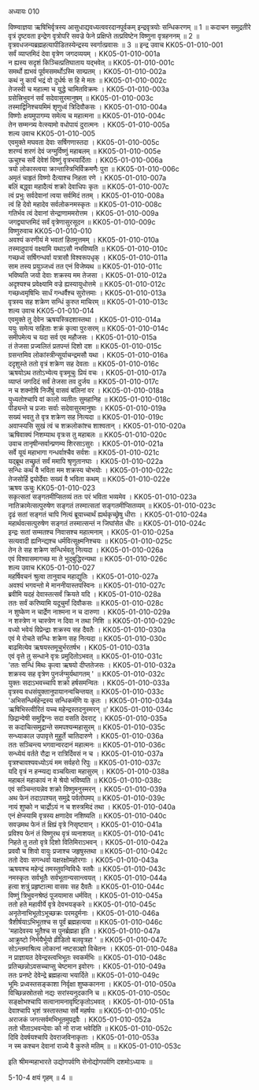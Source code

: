 अध्यायः 010

विष्ण्वाज्ञया ऋषिभिर्वृत्रस्य आसुधाद्यवध्यत्ववरदानपूर्वकम् इन्द्रवृत्रयोः सन्धिकरणम् ॥ 1 ॥ कदाचन समुद्रतीरे वृत्रं दृष्टवता इन्द्रेण वृत्रोपरि सवज्रे फेने प्रक्षिप्ते तत्प्रविष्टेन विष्णुना वृत्रहननम् ॥ 2 ॥ वृत्रवधजन्यब्रह्महत्यापीडितस्येन्द्रस्य स्वर्गात्प्रवासः ॥ 3 ॥
इन्द्र उवाच 	KK05-01-010-001  
सर्वं व्याप्तमिदं देवा वृत्रेण जगदव्ययम् ।	KK05-01-010-001a  
न ह्यस्य सदृशं किञ्चित्प्रतिघाताय यद्भवेत् ॥	KK05-01-010-001c  
समर्थो ह्यभवं पूर्वमसमर्थोऽस्मि साम्प्रतम् ।	KK05-01-010-002a  
कथं नु कार्यं भद्रं वो दुर्धर्षः स हि मे मतः ॥	KK05-01-010-002c  
तेजस्वी च महात्मा च युद्धे चामितविक्रमः ।	KK05-01-010-003a  
ग्रसेत्त्रिभुवनं सर्वं सदेवासुरमानुषम् ॥	KK05-01-010-003c  
तस्माद्विनिश्चयमिमं शृणुध्वं त्रिदिवौकसः ।	KK05-01-010-004a  
विष्णोः क्षयमुपागम्य समेत्य च महात्मना ॥	KK05-01-010-004c  
तेन सम्मन्त्र्य वेत्स्यामो वधोपायं दुरात्मनः ।	KK05-01-010-005a  
शल्य उवाच 	KK05-01-010-005  
एवमुक्ते मघवता देवाः सर्षिगणास्तदा ।	KK05-01-010-005c  
शरण्यं शरणं देवं जग्मुर्विष्णुं महाबलम् ॥	KK05-01-010-005e  
ऊचुश्च सर्वे देवेशं विष्णुं वृत्रभयार्दिताः ।	KK05-01-010-006a  
त्रयो लोकास्त्वया क्रान्तास्त्रिभिर्विक्रमणैः पुरा ॥	KK05-01-010-006c  
अमृतं चाहृतं विष्णो दैत्याश्च निहता रणे ।	KK05-01-010-007a  
बलिं बद्ध्वा महादैत्यं शक्रो देवाधिपः कृतः ॥	KK05-01-010-007c  
त्वं प्रभुः सर्वदेवानां त्वया सर्वमिदं ततम् ।	KK05-01-010-008a  
त्वं हि देवो महादेव सर्वलोकनमस्कृतः ॥	KK05-01-010-008c  
गतिर्भव त्वं देवानां सेन्द्राणाममरोत्तम ।	KK05-01-010-009a  
जगद्व्याप्तमिदं सर्वं वृत्रेणासुरसूदन ॥	KK05-01-010-009c  
विष्णुरुवाच 	KK05-01-010-010  
अवश्यं करणीयं मे भवतां हितमुत्तमम् ।	KK05-01-010-010a  
तस्मादुपायं वक्ष्यामि यथाऽसौ नभविष्यति ॥	KK05-01-010-010c  
गच्छध्वं सर्षिगन्धर्वा यत्रासौ विश्वरूपधृक् ।	KK05-01-010-011a  
साम तस्य प्रयुञ्जध्वं तत एनं विजेष्यथ ॥	KK05-01-010-011c  
भविष्यति जयो देवाः शक्रस्य मम तेजसा ।	KK05-01-010-012a  
अदृश्यश्च प्रवेक्ष्यामि वज्रे ह्यस्यायुधोत्तमे ॥	KK05-01-010-012c  
गच्छध्वमृषिभिः सार्धं गन्धर्वैश्च सुरोत्तमाः ।	KK05-01-010-013a  
वृत्रस्य सह शक्रेण सन्धिं कुरुत माचिरम् ॥	KK05-01-010-013c  
शल्य उवाच 	KK05-01-010-014  
एवमुक्ते तु देवेन ऋषयस्त्रिदशास्तथा ।	KK05-01-010-014a  
ययुः समेत्य सहिताः शक्रं कृत्वा पुरःसरम् ॥	KK05-01-010-014c  
समीपमेत्य च यदा सर्व एव महौजसः ।	KK05-01-010-015a  
तं तेजसा प्रज्वलितं प्रतपन्तं दिशो दश ॥	KK05-01-010-015c  
ग्रसन्तमिव लोकांस्त्रीन्सूर्याचन्द्रमसौ यथा ।	KK05-01-010-016a  
ददृशुस्ते ततो वृत्रं शक्रेण सह देवताः ॥	KK05-01-010-016c  
ऋषयोऽथ ततोऽभ्येत्य वृत्रमूचुः प्रियं वचः ।	KK05-01-010-017a  
व्याप्तं जगदिदं सर्वं तेजसा तव दुर्जय ॥	KK05-01-010-017c  
न च शक्नोषि निर्जेषुं वासवं बलिनां वर ।	KK05-01-010-018a  
युध्यतोश्चापि वां कालो व्यतीतः सुमहानिह ॥	KK05-01-010-018c  
पीड्यन्ते च प्रजाः सर्वाः सदेवासुरमानुषाः ।	KK05-01-010-019a  
सख्यं भवतु ते वृत्र शक्रेण सह नित्यदा ॥	KK05-01-010-019c  
अवाप्स्यसि सुखं त्वं च शक्रलोकांश्च शाश्वतान् ।	KK05-01-010-020a  
ऋषिवाक्यं निशम्याथ वृत्रःस तु महाबलः ॥	KK05-01-010-020c  
उवाच तानृषीन्सर्वान्प्रणम्य शिरसाऽसुरः ।	KK05-01-010-021a  
सर्वे यूयं महाभागा गन्धर्वाश्चैव सर्वशः ॥	KK05-01-010-021c  
यद्ब्रूथ तच्छ्रुतं सर्वं ममापि श्रृणुतानघाः ।	KK05-01-010-022a  
सन्धिः कथं वै भविता मम शक्रस्य चोभयोः ।	KK05-01-010-022c  
तेजसोर्हि द्वयोर्देवाः सख्यं वै भविता कथम् ॥	KK05-01-010-022e  
ऋषय ऊचुः 	KK05-01-010-023  
सकृत्सतां सङ्गतमीप्सितव्यं ततः परं भविता भव्यमेव ।	KK05-01-010-023a  
नातिक्रामेत्सत्पुरुषेण सङ्गतं तस्मात्सतां सङ्गतमीप्सितव्यम् ॥	KK05-01-010-023c  
दृढं सतां सङ्गतं चापि नित्यं ब्रूयाच्चार्थं ह्यर्थकृच्छ्रेषु धीराः ।	KK05-01-010-024a  
महार्थवत्सत्पुरुषेण सङ्गतं तस्मात्सन्तं न जिघांसेत धीरः ॥	KK05-01-010-024c  
इन्द्रः सतां सम्मतश्च निवासश्च महात्मनाम् ।	KK05-01-010-025a  
सत्यवादी ह्यनिन्द्यश्च धर्मवित्सूक्ष्मनिश्चयः ॥	KK05-01-010-025c  
तेन ते सह शक्रेण सन्धिर्भवतु नित्यदा ।	KK05-01-010-026a  
एवं विश्वासमागच्छ मा ते भूद्बुद्धिरन्यथा ॥	KK05-01-010-026c  
शल्य उवाच 	KK05-01-010-027  
महर्षिवचनं श्रुत्वा तानुवाच महाद्युतिः ।	KK05-01-010-027a  
अवश्यं भगवन्तो मे माननीयास्तपस्विनः ॥	KK05-01-010-027c  
ब्रवीमि यदहं देवास्तत्सर्वं क्रियते यदि ।	KK05-01-010-028a  
ततः सर्वं करिष्यामि यदूचुर्मां दिवौकसः ॥	KK05-01-010-028c  
न शुष्केण न चार्द्रेण नाश्मना न च दारुणा ।	KK05-01-010-029a  
न शस्त्रेण न चास्त्रेण न दिवा न तथा निशि ॥	KK05-01-010-029c  
वध्यो भवेयं विप्रेन्द्राः शक्रस्य सह दैवतैः ।	KK05-01-010-030a  
एवं मे रोचते सन्धिः शक्रेण सह नित्यदा ॥	KK05-01-010-030c  
बाढमित्येव ऋषयस्तमूचुर्भरतर्षभ ।	KK05-01-010-031a  
एवं वृत्ते तु सन्धाने वृत्रः प्रमुदितोऽभवत् ॥	KK05-01-010-031c  
\'ततः सन्धिं मिथः कृत्वा ऋषयो दीप्ततेजसः ।	KK05-01-010-032a  
शक्रस्य सह वृत्रेण पुनर्जग्मुर्यथागतम् \' ॥	KK05-01-010-032c  
युक्तः सदाऽभवच्चापि शक्रो हर्षसमन्वितः ।	KK05-01-010-033a  
वृत्रस्य वधसंयुक्तानुपायानन्वचिन्तयत् ॥ 	KK05-01-010-033c  
\'अभिसन्धिर्महेन्द्रस्य सन्धिकर्मणि यः कृतः ।	KK05-01-010-034a  
ऋषिभिस्त्वीरितं यच्च महेन्द्रस्तदनुस्मरन् ॥\'	KK05-01-010-034c  
छिद्रान्वेषी समुद्विग्नः सदा वसति देवराट् ।	KK05-01-010-035a  
स कदाचित्समुद्रान्ते समपश्यन्महासुरम् ॥	KK05-01-010-035c  
सन्ध्याकाल उपावृत्ते मुहूर्ते चातिदारुणे ।	KK05-01-010-036a  
ततः सञ्चिन्त्य भगवान्वरदानं महात्मनः ॥	KK05-01-010-036c  
सन्ध्येयं वर्तते रौद्रा न रात्रिर्दिवसं न च ।	KK05-01-010-037a  
वृत्रश्चावश्यवध्योऽयं मम सर्वहरो रिपुः ॥	KK05-01-010-037c  
यदि वृत्रं न हन्म्यद्य वञ्चयित्वा महासुरम् ।	KK05-01-010-038a  
महाबलं महाकायं न मे श्रेयो भविष्यति ॥	KK05-01-010-038c  
एवं सञ्चिन्तयन्नेव शक्रो विष्णुमनुस्मरन् ।	KK05-01-010-039a  
अथ फेनं तदाऽपश्यत् समुद्रे पर्वतोपमप् ॥	KK05-01-010-039c  
नायं शुष्को न चार्द्रोऽयं न च शस्त्रमिदं तथा ।	KK05-01-010-040a  
एनं क्षेप्स्यामि वृत्रस्य क्षणादेव नशिष्यति ॥	KK05-01-010-040c  
सवज्रमथ फेनं तं क्षिप्रं वृत्रे निसृष्टवान् ।	KK05-01-010-041a  
प्रविश्य फेनं तं विष्णुरथ वृत्रं व्यनाशयत् ॥	KK05-01-010-041c  
निहते तु ततो वृत्रे दिशो वितिमिराऽभवन् ।	KK05-01-010-042a  
प्रववौ च शिवो वायुः प्रजाश्च जहृषुस्तथा ॥	KK05-01-010-042c  
ततो देवाः सगन्धर्वा यक्षरक्षोमहोरगाः ।	KK05-01-010-043a  
ऋषयश्च महेन्द्रं तमस्तुवन्विविधैः स्तवैः ॥	KK05-01-010-043c  
नमस्कृतः सर्वभूतैः सर्वभूतान्यसान्त्वयत् ।	KK05-01-010-044a  
हत्वा शत्रुं प्रहृष्टात्मा वासवः सह दैवतैः ॥	KK05-01-010-044c  
विष्णुं त्रिभुवनश्रेष्ठं पूजयामास धर्मवित् ।	KK05-01-010-045a  
ततो हते महावीर्ये वृत्रे देवभयङ्करे ॥	KK05-01-010-045c  
अनृतेनाभिभूतोऽभूच्छक्रः परमदुर्मनाः ।	KK05-01-010-046a  
त्रैशीर्षयाऽभिभूतश्च स पूर्वं ब्रह्महत्यया ॥	KK05-01-010-046c  
\'महादेवस्य भूतैश्च स पुनर्ब्रह्महा इति ।	KK05-01-010-047a  
आक्रुष्टो निर्भयैर्भूयो व्रीडितो बलवृत्रहा \' ॥	KK05-01-010-047c  
सोऽन्तमाश्रित्य लोकानां नष्टसञ्ज्ञो विचेतनः ।	KK05-01-010-048a  
न प्राज्ञायत देवेन्द्रस्त्वभिभूतः स्वकर्मभिः ॥	KK05-01-010-048c  
प्रतिच्छन्नोऽवसच्चाप्सु चेष्टमान इवोरगः ।	KK05-01-010-049a  
ततः प्रनष्टे देवेन्द्रे ब्रह्महत्या भयार्दिते ॥	KK05-01-010-049c  
भूमिः प्रध्वस्तसङ्काशा निर्वृक्षा शुष्ककानना ।	KK05-01-010-050a  
विच्छिन्नस्रोतसो नद्यः सरांस्यनुदकानि च ॥	KK05-01-010-050c  
सङ्क्षोभश्चापि सत्वानामनावृष्टिकृतोऽभवत् ।	KK05-01-010-051a  
देवाश्चापि भृशं त्रस्तास्तथा सर्वे महर्षयः ॥	KK05-01-010-051c  
अराजकं जगत्सर्वमभिभूतमुपद्रवैः ।	KK05-01-010-052a  
ततो भीताऽभवन्देवाः को नो राजा भवेदिति ॥	KK05-01-010-052c  
दिवि देवर्षयश्चापि देवराजविनाकृताः ।	KK05-01-010-053a  
न स्म कश्चन देवानां राज्ये वै कुरुते मतिम् ॥ ॥	KK05-01-010-053c  

इति श्रीमन्महाभारते उद्योगपर्वणि सेनोद्योगपर्वणि दशमोऽध्यायः ॥

5-10-4 क्षयं गृहम् ॥ 4 ॥
